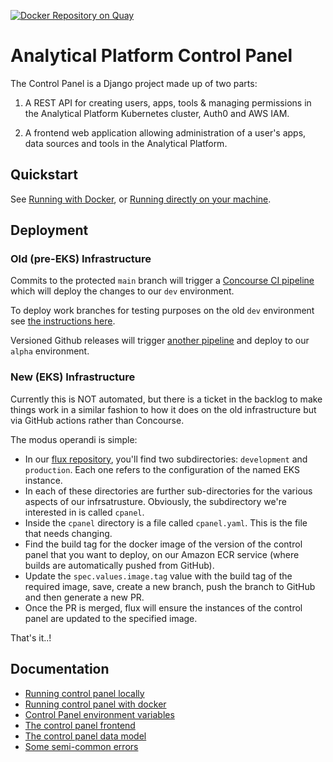 [![Docker Repository on Quay](https://quay.io/repository/mojanalytics/control-panel/status "Docker Repository on Quay")](https://quay.io/repository/mojanalytics/control-panel)

# Analytical Platform Control Panel

The Control Panel is a Django project made up of two parts:

1. A REST API for creating users, apps, tools & managing permissions in the
   Analytical Platform Kubernetes cluster, Auth0 and AWS IAM.

2. A frontend web application allowing administration of a user's apps, data
   sources and tools in the Analytical Platform.


## Quickstart

See [Running with Docker](doc/docker.md), or [Running directly on your
machine](doc/running.md).


## Deployment


### Old (pre-EKS) Infrastructure

Commits to the protected `main` branch will trigger a [Concourse CI pipeline](https://concourse.services.dev.mojanalytics.xyz/teams/admin/pipelines/cpanel-api) which will deploy the changes to our `dev` environment.

To deploy work branches for testing purposes on the old `dev` environment see [the instructions here](https://silver-dollop-30c6a355.pages.github.io/documentation/50-systems/control-panel/Deploy-Development-Instance-of-Control-Panel.html#deploy-development-instance-of-control-panel).

Versioned Github releases will trigger [another pipeline](https://concourse.services.alpha.mojanalytics.xyz/teams/admin/pipelines/cpanel-api) and deploy to our `alpha` environment.

### New (EKS) Infrastructure

Currently this is NOT automated, but there is a ticket in the backlog to make
things work in a similar fashion to how it does on the old infrastructure but
via GitHub actions rather than Concourse.

The modus operandi is simple:

* In our [flux repository](https://github.com/moj-analytical-services/analytical-platform-flux), you'll find two subdirectories: `development` and `production`. Each one refers to the configuration of the named EKS instance.
* In each of these directories are further sub-directories for the various aspects of our infrsatrusture. Obviously, the subdirectory we're interested in is called `cpanel`.
* Inside the `cpanel` directory is a file called `cpanel.yaml`. This is the file that needs changing.
* Find the build tag for the docker image of the version of the control panel that you want to deploy, on our Amazon ECR service (where builds are automatically pushed from GitHub).
* Update the `spec.values.image.tag` value with the build tag of the required image, save, create a new branch, push the branch to GitHub and then generate a new PR.
* Once the PR is merged, flux will ensure the instances of the control panel are updated to the specified image.

That's it..!


## Documentation

* [Running control panel locally](./doc/running.md)
* [Running control panel with docker](./doc/docker.md)
* [Control Panel environment variables](./doc/environment.md)
* [The control panel frontend](./doc/frontend.md)
* [The control panel data model](./doc/data_structure.md)
* [Some semi-common errors](./doc/errors.md)
